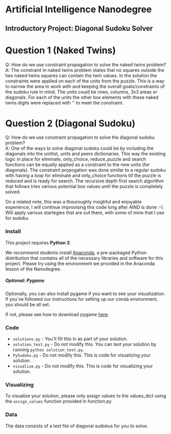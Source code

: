 # Artificial Intelligence Nanodegree
## Introductory Project: Diagonal Sudoku Solver

# Question 1 (Naked Twins)
Q: How do we use constraint propagation to solve the naked twins problem?  
A: The constraint in naked twins problem states that no squares outside the two naked twins squares can contain the twin values. In the solution the constraints were applied on each of the units from the puzzle. This is a way to narrow the area to work with and keeping the overall goals/constraints of the sudoku rule in mind. The units could be rows, columns, 3x3 areas or diagonals. For each of the units the other box elements with these naked twins digits were replaced with '' to meet the constraint.

# Question 2 (Diagonal Sudoku)
Q: How do we use constraint propagation to solve the diagonal sudoku problem?  
A: One of the ways to solve diagonal sudoku could be by including the diagonals into the unitlist, units and peers dictionaries. This way the existing logic in place for eliminate, only_choice, reduce_puzzle and search functions can be equally applied as a constraint to the new units (for diagonals). The constraint propogation was done similar to a regular sudoku with having a loop for eliminate and only_choice functions till the puzzle is reduced and is ready for search. The recursive depth first search algorithm that follows tries various potential box values until the puzzle is completely solved.

On a related note, this was a thouroughly insighful and enjoyable experience, I will continue improvising this code long after AIND is done :-). Will apply various startegies that are out there, with some of mine that I use for sudoku.

### Install

This project requires **Python 3**.

We recommend students install [Anaconda](https://www.continuum.io/downloads), a pre-packaged Python distribution that contains all of the necessary libraries and software for this project. 
Please try using the environment we provided in the Anaconda lesson of the Nanodegree.

##### Optional: Pygame

Optionally, you can also install pygame if you want to see your visualization. If you've followed our instructions for setting up our conda environment, you should be all set.

If not, please see how to download pygame [here](http://www.pygame.org/download.shtml).

### Code

* `solutions.py` - You'll fill this in as part of your solution.
* `solution_test.py` - Do not modify this. You can test your solution by running `python solution_test.py`.
* `PySudoku.py` - Do not modify this. This is code for visualizing your solution.
* `visualize.py` - Do not modify this. This is code for visualizing your solution.

### Visualizing

To visualize your solution, please only assign values to the values_dict using the ```assign_values``` function provided in function.py

### Data

The data consists of a text file of diagonal sudokus for you to solve.